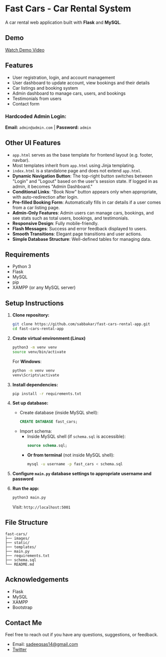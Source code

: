 # Fast Cars - Car Rental System

A car rental web application built with **Flask** and **MySQL**.

## Demo

[Watch Demo Video](https://drive.google.com/file/d/1GWAbL3QXgwUEc_bBxWdVz1ZBydbKsxK-/view?usp=sharing)

## Features

- User registration, login, and account management
- User dashboard to update account, view bookings and their details
- Car listings and booking system
- Admin dashboard to manage cars, users, and bookings
- Testimonials from users
- Contact form

### Hardcoded Admin Login:
  **Email:** `admin@admin.com` | **Password:** `admin`

## Other UI Features
  - `app.html` serves as the base template for frontend layout (e.g. footer, navbar).
  - Most templates inherit from `app.html` using Jinja templating.
  - `index.html` is a standalone page and does not extend `app.html`.
  - **Dynamic Navigation Button**: The top-right button switches between "Login" and "Logout" based on the user's session state. If logged in as admin, it becomes "Admin Dashboard."
  - **Conditional Links**: "Book Now" button appears only when appropriate, with auto-redirection after login.
  - **Pre-filled Booking Form**: Automatically fills in car details if a user comes from a car listing page.
  - **Admin-Only Features**: Admin users can manage cars, bookings, and see stats such as total users, bookings, and testimonials.
  - **Responsive Design**: Fully mobile-friendly.
  - **Flash Messages**: Success and error feedback displayed to users.
  - **Smooth Transitions**: Elegant page transitions and user actions.
  - **Simple Database Structure**: Well-defined tables for managing data.

## Requirements

- Python 3
- Flask
- MySQL
- pip
- XAMPP (or any MySQL server)

## Setup Instructions

1. **Clone repository:**
   ```bash
   git clone https://github.com/sabbakar/fast-cars-rental-app.git
   cd fast-cars-rental-app
   ```

2. **Create virtual environment:(Linux)**
   ```bash
   python3 -m venv venv
   source venv/bin/activate
   ```
    For **Windows**:

    ```bash
    python -m venv venv
    venv\Scripts\activate
    ``` 

3. **Install dependencies:**
   ```bash
   pip install -r requirements.txt
   ```

4. **Set up database:**
   - Create database (inside MySQL shell):
     ```sql
     CREATE DATABASE fast_cars;
     ```
   - Import schema:
     - Inside MySQL shell (if `schema.sql` is accessible):
       ```sql
       source schema.sql;
       ```
     - **Or from terminal** (not inside MySQL shell):
       ```bash
       mysql -u username -p fast_cars < schema.sql
       ```
       
5. **Configure `main.py` database settings to appropriate username and password**

6. **Run the app:**
   ```bash
   python3 main.py
   ```

   Visit: `http://localhost:5001`

## File Structure

```
fast-cars/
├── images/
├── static/
├── templates/
├── main.py
├── requirements.txt
├── schema.sql
└── README.md
```

## Acknowledgements

- Flask
- MySQL
- XAMPP
- Bootstrap

## Contact Me

Feel free to reach out if you have any questions, suggestions, or feedback.

- Email: sadeeqsas14@gmail.com
- [Twitter](https://twitter.com/sadiq__abubakar)
